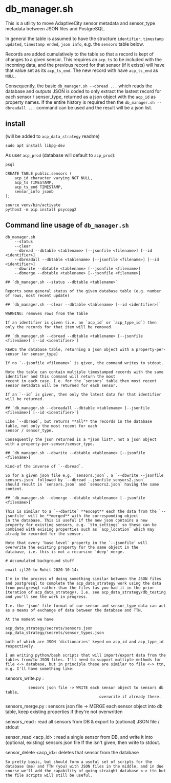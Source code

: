 # db_manager.sh

This is a utility to move AdaptiveCity sensor metadata and sensor_type metadata between JSON files and PostgreSQL.

In general the table is assumed to have the structure `identifier`, `timestamp updated`, `timestamp ended`, `json info`, e.g.
the `sensors` table below.

Records are added cumulatively to the table so that a record is kept of changes to a given sensor. This requires an `acp_ts`
to be included with the incoming data, and the previous record for that sensor (if it exists) will have that value set as
its `acp_ts_end`. The new record with have `acp_ts_end` as `NULL`.

Consequently, the basic `db_manager.sh --dbread ...` which reads the database and outputs JSON is coded to only extract the lastest
record for each sensor / sensor_type, returned as a json object with the `acp_id` as property names. If the entire history is
required then the `db_manager.sh --dbreadall ...` command can be used and the result will be a json list.

## install

(will be added to `acp_data_strategy` readme)

```
sudo apt install libpg-dev
```

As user `acp_prod` (database will default to `acp_prod`):

```
psql

CREATE TABLE public.sensors (
    acp_id character varying NOT NULL,
    acp_ts TIMESTAMP,
    acp_ts_end TIMESTAMP,
    sensor_info jsonb
);

```

```
source venv/bin/activate
python3 -m pip install psycopg2
```

## Command line usage of `db_manager.sh`

```
db_manager.sh
    --status
    --clear
    --dbread --dbtable <tablename> [--jsonfile <filename>] [--id <identifier>]
    --dbreadall --dbtable <tablename> [--jsonfile <filename>] [--id <identifier>]
    --dbwrite --dbtable <tablename> [--jsonfile <filename>]
    --dbmerge --dbtable <tablename> [--jsonfile <filename>]

## `db_manager.sh --status --dbtable <tablename>`

Reports some general status of the given database table (e.g. number of rows, most recent update)

## `db_manager.sh --clear --dbtable <tablename> [--id <identifier>]`

WARNING: removes rows from the table

If an identifier is given (i.e. an `acp_id` or `acp_type_id`) then only the records for that item will be removed.

## `db_manager.sh --dbread --dbtable <tablename> [--jsonfile <filename>] [--id <identifier>`]

READS the database table, returning a json object with a property-per-sensor (or sensor_type)

If no `--jsonfile <filename>` is given, the command writes to stdout.

Note the table can contain multiple timestamped records with the same identifier and this command will return the most
recent in each case. I.e. for the `sensors` table then most recent sensor metadata will be returned for each sensor.

If an `--id` is given, then only the latest data for that identifier will be returned.

## `db_manager.sh --dbreadall --dbtable <tablename> [--jsonfile <filename>] [--id <identifier>`]

Like `--dbread`, but returns **all** the records in the database table, not only the most recent for each
sensor / sensor_type.

Consequently the json returned is a *json list*, not a json object with a property-per-sensor/sensor_type.

## `db_manager.sh --dbwrite --dbtable <tablename> [--jsonfile <filename>]

Kind-of the inverse of `--dbread`.

So for a given json file e.g. `sensors.json`, a `--dbwrite --jsonfile sensors.json` followed by `--dbread --jsonfile sensors2.json`
should result in `sensors.json` and `sensors2.json` having the same content.

## `db_manager.sh --dbmerge --dbtable <tablename> [--jsonfile <filename>]`

This is similar to a `--dbwrite` **except** each the data from the `--jsonfile` will be **merged** with the corresponding object
in the database. This is useful if the new json contains a new property for existing sensors, e.g. `ttn_settings` so these can be
combined with exising properties such as `acp_location` which may alrady be recorded for the sensor.

Note that every 'base level` property in the `--jsonfile` will overwrite the existing property for the same object in the
database, i.e. this is not a recursive 'deep' merge.

# Accumulated background stuff

email ijl20 to Rohit 2020-10-14:

I'm in the process of doing something similar between the JSON files and postgresql to complete the acp_data_strategy work using the data from postgresql rather than the files (as you had it in the prior iteration of acp_data_strategy). I.e. see acp_data_strategy/db_testing and you'll see the work in progress.

I.e. the 'json' file format of our sensor and sensor_type data can act as a means of exchange of data between the database and TTN.

At the moment we have

acp_data_strategy/secrets/sensors.json
acp_data_strategy/secrets/sensor_types.json

both of which are JSON 'dictionaries' keyed on acp_id and acp_type_id respectively.

I am writing python/bash scripts that will import/export data from the tables from/to JSON files. I'll need to support multiple methods for file <-> database, but in principle these are similar to file <-> ttn, e.g. I'll have something like:
```
sensors_write.py <sensors json file name>:

              sensors json file -> WRITE each sensor object to sensors db table,
                                             overwrite if already there.

sensors_merge.py <sensors json file name>:
              sensors json file -> MERGE each sensor object into db table,
                                              keep existing properties if they're not overwritten

sensors_read <sensors json file name>:
              read all sensors from DB & export to (optional) JSON file / stdout

sensor_read <acp_id> <sensors json file name>:
             read a single sensor from DB, and write it into (optional, existing) sensors json file
             If the <sensor json file> isn't given, then write to stdout.

sensor_delete <acp_id>:
             deletes that sensor from the database
```
So pretty basic, but should form a useful set of scripts for the database (me) and TTN (you) with JSON files in the middle, and in due course we'll add the capability of going straight database <-> ttn but the file scripts will still be useful.
